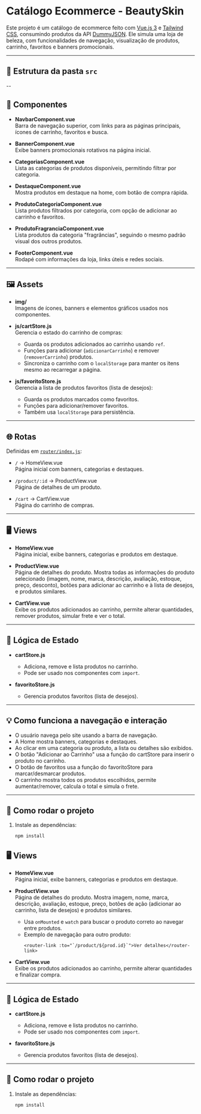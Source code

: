 # Catálogo Ecommerce - BeautySkin

Este projeto é um catálogo de ecommerce feito com [Vue.js 3](https://vuejs.org/) e [Tailwind CSS](https://tailwindcss.com/), consumindo produtos da API [DummyJSON](https://dummyjson.com/). Ele simula uma loja de beleza, com funcionalidades de navegação, visualização de produtos, carrinho, favoritos e banners promocionais.

---

## 📁 Estrutura da pasta `src`

--

## 🧩 Componentes

- **NavbarComponent.vue**  
  Barra de navegação superior, com links para as páginas principais, ícones de carrinho, favoritos e busca.

- **BannerComponent.vue**  
  Exibe banners promocionais rotativos na página inicial.

- **CategoriasComponent.vue**  
  Lista as categorias de produtos disponíveis, permitindo filtrar por categoria.

- **DestaqueComponent.vue**  
  Mostra produtos em destaque na home, com botão de compra rápida.

- **ProdutoCategoriaComponent.vue**  
  Lista produtos filtrados por categoria, com opção de adicionar ao carrinho e favoritos.

- **ProdutoFragranciaComponent.vue**  
  Lista produtos da categoria "fragrâncias", seguindo o mesmo padrão visual dos outros produtos.

- **FooterComponent.vue**  
  Rodapé com informações da loja, links úteis e redes sociais.

---

## 🖼️ Assets

- **img/**  
  Imagens de ícones, banners e elementos gráficos usados nos componentes.

- **js/cartStore.js**  
  Gerencia o estado do carrinho de compras:
  - Guarda os produtos adicionados ao carrinho usando `ref`.
  - Funções para adicionar (`adicionarCarrinho`) e remover (`removerCarrinho`) produtos.
  - Sincroniza o carrinho com o `localStorage` para manter os itens mesmo ao recarregar a página.

- **js/favoritoStore.js**  
  Gerencia a lista de produtos favoritos (lista de desejos):
  - Guarda os produtos marcados como favoritos.
  - Funções para adicionar/remover favoritos.
  - Também usa `localStorage` para persistência.

---

## 🌐 Rotas

Definidas em [`router/index.js`](router/index.js):

- `/` → HomeView.vue  
  Página inicial com banners, categorias e destaques.

- `/product/:id` → ProductView.vue  
  Página de detalhes de um produto.

- `/cart` → CartView.vue  
  Página do carrinho de compras.

---

## 🖥️ Views

- **HomeView.vue**  
  Página inicial, exibe banners, categorias e produtos em destaque.

- **ProductView.vue**  
  Página de detalhes do produto. Mostra todas as informações do produto selecionado (imagem, nome, marca, descrição, avaliação, estoque, preço, desconto), botões para adicionar ao carrinho e à lista de desejos, e produtos similares.

- **CartView.vue**  
  Exibe os produtos adicionados ao carrinho, permite alterar quantidades, remover produtos, simular frete e ver o total.

---

## 🛒 Lógica de Estado

- **cartStore.js**  
  - Adiciona, remove e lista produtos no carrinho.
  - Pode ser usado nos componentes com `import`.

- **favoritoStore.js**  
  - Gerencia produtos favoritos (lista de desejos).

---

## 💡 Como funciona a navegação e interação

- O usuário navega pelo site usando a barra de navegação.
- A Home mostra banners, categorias e destaques.
- Ao clicar em uma categoria ou produto, a lista ou detalhes são exibidos.
- O botão "Adicionar ao Carrinho" usa a função do cartStore para inserir o produto no carrinho.
- O botão de favoritos usa a função do favoritoStore para marcar/desmarcar produtos.
- O carrinho mostra todos os produtos escolhidos, permite aumentar/remover, calcula o total e simula o frete.

---

## 🚀 Como rodar o projeto

1. Instale as dependências:
   ```bash
   npm install

## 🖥️ Views

- **HomeView.vue**  
  Página inicial, exibe banners, categorias e produtos em destaque.

- **ProductView.vue**  
  Página de detalhes do produto. Mostra imagem, nome, marca, descrição, avaliação, estoque, preço, botões de ação (adicionar ao carrinho, lista de desejos) e produtos similares.  
  - Usa `onMounted` e `watch` para buscar o produto correto ao navegar entre produtos.
  - Exemplo de navegação para outro produto:
    ```vue
    <router-link :to="`/product/${prod.id}`">Ver detalhes</router-link>
    ```

- **CartView.vue**  
  Exibe os produtos adicionados ao carrinho, permite alterar quantidades e finalizar compra.

---

## 🛒 Lógica de Estado

- **cartStore.js**  
  - Adiciona, remove e lista produtos no carrinho.
  - Pode ser usado nos componentes com `import`.

- **favoritoStore.js**  
  - Gerencia produtos favoritos (lista de desejos).

---

## 🚀 Como rodar o projeto

1. Instale as dependências:
   ```bash
   npm install
